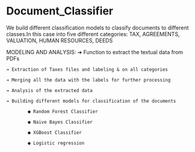 # Document_Classifier

We build different classification models to classify documents to different classes.In this case into five different categories:
TAX, AGREEMENTS, VALUATION, HUMAN RESOURCES, DEEDS

MODELING AND ANALYSIS:
    ➔ Function to extract the textual data from PDFs
    
    ➔ Extraction of Taxes files and labeling & on all categories
    
    ➔ Merging all the data with the labels for further processing
    
    ➔ Analysis of the extracted data
    
    ➔ Building different models for classification of the documents
    
            ● Random Forest Classifier
            
            ● Naive Bayes Classifier
            
            ● XGBoost Classifier
            
            ● Logistic regression
